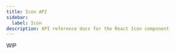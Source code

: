 ```yaml
---
title: Icon API
sidebar:
  label: Icon
description: API reference docs for the React Icon component
---
```


<!-- TODO: Get api from @hrc/material-icons -->

WIP
